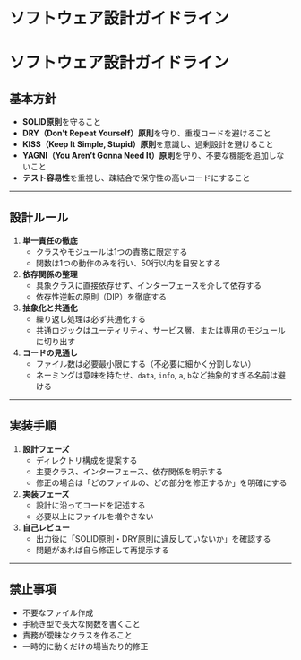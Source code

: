 # ソフトウェア設計ガイドライン

# ソフトウェア設計ガイドライン

## 基本方針

- **SOLID原則**を守ること
- **DRY（Don't Repeat Yourself）原則**を守り、重複コードを避けること
- **KISS（Keep It Simple, Stupid）原則**を意識し、過剰設計を避けること
- **YAGNI（You Aren’t Gonna Need It）原則**を守り、不要な機能を追加しないこと
- **テスト容易性**を重視し、疎結合で保守性の高いコードにすること

---

## 設計ルール

1. **単一責任の徹底**
    - クラスやモジュールは1つの責務に限定する
    - 関数は1つの動作のみを行い、50行以内を目安とする
2. **依存関係の整理**
    - 具象クラスに直接依存せず、インターフェースを介して依存する
    - 依存性逆転の原則（DIP）を徹底する
3. **抽象化と共通化**
    - 繰り返し処理は必ず共通化する
    - 共通ロジックはユーティリティ、サービス層、または専用のモジュールに切り出す
4. **コードの見通し**
    - ファイル数は必要最小限にする（不必要に細かく分割しない）
    - ネーミングは意味を持たせ、`data`, `info`, `a`, `b`など抽象的すぎる名前は避ける

---

## 実装手順

1. **設計フェーズ**
    - ディレクトリ構成を提案する
    - 主要クラス、インターフェース、依存関係を明示する
    - 修正の場合は「どのファイルの、どの部分を修正するか」を明確にする
2. **実装フェーズ**
    - 設計に沿ってコードを記述する
    - 必要以上にファイルを増やさない
3. **自己レビュー**
    - 出力後に「SOLID原則・DRY原則に違反していないか」を確認する
    - 問題があれば自ら修正して再提示する

---

## 禁止事項

- 不要なファイル作成
- 手続き型で長大な関数を書くこと
- 責務が曖昧なクラスを作ること
- 一時的に動くだけの場当たり的修正